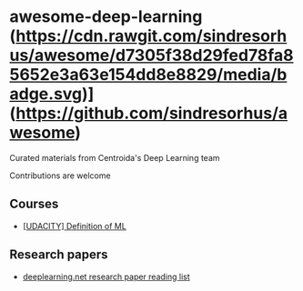 # awesome-deep-learning (https://cdn.rawgit.com/sindresorhus/awesome/d7305f38d29fed78fa85652e3a63e154dd8e8829/media/badge.svg)](https://github.com/sindresorhus/awesome)

Curated materials from Centroida's Deep Learning team

Contributions are welcome

## Courses

* [ [UDACITY] Definition of ML](https://classroom.udacity.com/courses/ud262/lessons/3625438937/concepts/6405791890923)

## Research papers

* [deeplearning.net research paper reading list](http://deeplearning.net/reading-list/)

